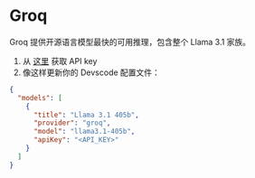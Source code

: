 # Groq

Groq 提供开源语言模型最快的可用推理，包含整个 Llama 3.1 家族。

1. 从 [这里](https://console.groq.com/keys) 获取 API key
2. 像这样更新你的 Devscode 配置文件：

```json title="config.json"
{
  "models": [
    {
      "title": "Llama 3.1 405b",
      "provider": "groq",
      "model": "llama3.1-405b",
      "apiKey": "<API_KEY>"
    }
  ]
}
```
